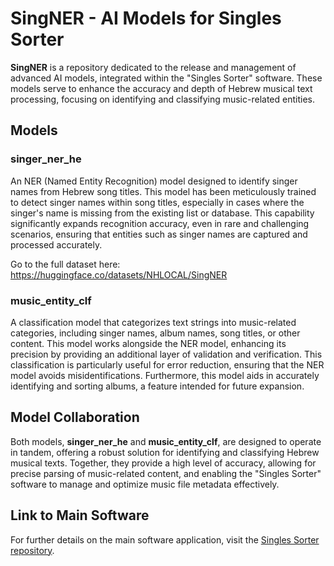 # SingNER - AI Models for Singles Sorter

**SingNER** is a repository dedicated to the release and management of advanced AI models, integrated within the "Singles Sorter" software. These models serve to enhance the accuracy and depth of Hebrew musical text processing, focusing on identifying and classifying music-related entities.

## Models

### **singer_ner_he**
An NER (Named Entity Recognition) model designed to identify singer names from Hebrew song titles. This model has been meticulously trained to detect singer names within song titles, especially in cases where the singer's name is missing from the existing list or database. This capability significantly expands recognition accuracy, even in rare and challenging scenarios, ensuring that entities such as singer names are captured and processed accurately.

Go to the full dataset here:
https://huggingface.co/datasets/NHLOCAL/SingNER

### **music_entity_clf**
A classification model that categorizes text strings into music-related categories, including singer names, album names, song titles, or other content. This model works alongside the NER model, enhancing its precision by providing an additional layer of validation and verification. This classification is particularly useful for error reduction, ensuring that the NER model avoids misidentifications. Furthermore, this model aids in accurately identifying and sorting albums, a feature intended for future expansion.

## Model Collaboration
Both models, **singer_ner_he** and **music_entity_clf**, are designed to operate in tandem, offering a robust solution for identifying and classifying Hebrew musical texts. Together, they provide a high level of accuracy, allowing for precise parsing of music-related content, and enabling the "Singles Sorter" software to manage and optimize music file metadata effectively.

## Link to Main Software
For further details on the main software application, visit the [Singles Sorter repository](https://github.com/NHLOCAL/Singles-Sorter/).
